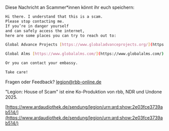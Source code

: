 Diese Nachricht an Scammer*innen könnt ihr euch speichern:

```bash
Hi there. I understand that this is a scam.
Please stop contacting me.
If you’re in danger yourself
and can safely access the internet,
here are some places you can try to reach out to:

Global Advance Projects [https://www.globaladvanceprojects.org/](https://www.globaladvanceprojects.org/)

Global Alms [https://www.globalalms.com/](https://www.globalalms.com/)

Or you can contact your embassy.

Take care!
```
  
Fragen oder Feedback? [legion@rbb-online.de](mailto:legion@rbb-online.de)

"Legion: House of Scam" ist eine Ko-Produktion von rbb, NDR und Undone 2025.

[https://www.ardaudiothek.de/sendung/legion/urn:ard:show:2e03fce3739ab514/](https://www.ardaudiothek.de/sendung/legion/urn:ard:show:2e03fce3739ab514/)